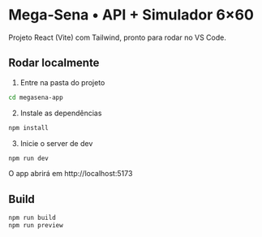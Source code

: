# Mega‑Sena • API + Simulador 6×60

Projeto React (Vite) com Tailwind, pronto para rodar no VS Code.

## Rodar localmente

1) Entre na pasta do projeto
```bash
cd megasena-app
```

2) Instale as dependências
```bash
npm install
```

3) Inicie o server de dev
```bash
npm run dev
```

O app abrirá em http://localhost:5173

## Build
```bash
npm run build
npm run preview
```
